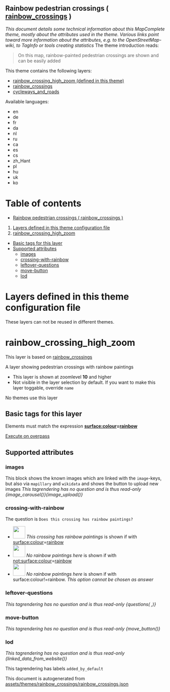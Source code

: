 [//]: # (WARNING: this file is automatically generated. Please find the sources at the bottom and edit those sources)

## Rainbow pedestrian crossings ( [rainbow_crossings](https://mapcomplete.org/rainbow_crossings) )
_This document details some technical information about this MapComplete theme, mostly about the attributes used in the theme. Various links point toward more information about the attributes, e.g. to the OpenStreetMap-wiki, to TagInfo or tools creating statistics_
The theme introduction reads:

> On this map, rainbow-painted pedestrian crossings are shown and can be easily added

This theme contains the following layers:

 - [rainbow_crossing_high_zoom (defined in this theme)](#rainbow_crossing_high_zoom)
 - [rainbow_crossings](../Layers/rainbow_crossings.md)
 - [cycleways_and_roads](../Layers/cycleways_and_roads.md)

Available languages:

 - en
 - de
 - fr
 - da
 - nl
 - ru
 - ca
 - es
 - cs
 - zh_Hant
 - pl
 - hu
 - uk
 - ko

# Table of contents

  - [Rainbow pedestrian crossings ( rainbow_crossings )](#rainbow-pedestrian-crossings-(-rainbow_crossings-))
1. [Layers defined in this theme configuration file](#layers-defined-in-this-theme-configuration-file)
2. [rainbow_crossing_high_zoom](#rainbow_crossing_high_zoom)
  - [Basic tags for this layer](#basic-tags-for-this-layer)
  - [Supported attributes](#supported-attributes)
    + [images](#images)
    + [crossing-with-rainbow](#crossing-with-rainbow)
    + [leftover-questions](#leftover-questions)
    + [move-button](#move-button)
    + [lod](#lod)

# Layers defined in this theme configuration file
These layers can not be reused in different themes.
# rainbow_crossing_high_zoom

This layer is based on [rainbow_crossings](../Layers/rainbow_crossings.md)

A layer showing pedestrian crossings with rainbow paintings

 - This layer is shown at zoomlevel **10** and higher
 - Not visible in the layer selection by default. If you want to make this layer toggable, override `name`

No themes use this layer

## Basic tags for this layer

Elements must match the expression **<a href='https://wiki.openstreetmap.org/wiki/Key:surface:colour' target='_blank'>surface:colour</a>=<a href='https://wiki.openstreetmap.org/wiki/Tag:surface:colour%3Drainbow' target='_blank'>rainbow</a>**

[Execute on overpass](http://overpass-turbo.eu/?Q=%5Bout%3Ajson%5D%5Btimeout%3A90%5D%3B%28%20%20%20%20nwr%5B%22surface%3Acolour%22%3D%22rainbow%22%5D%28%7B%7Bbbox%7D%7D%29%3B%0A%29%3Bout%20body%3B%3E%3Bout%20skel%20qt%3B)

## Supported attributes

### images
This block shows the known images which are linked with the `image`-keys, but also via `mapillary` and `wikidata` and shows the button to upload new images
_This tagrendering has no question and is thus read-only_
*{image_carousel()}{image_upload()}*

### crossing-with-rainbow

The question is `Does this crossing has rainbow paintings?`

 - <img width='38px' height='38px' src='https://dev.mapcomplete.org/./assets/themes/rainbow_crossings/logo.svg'> *This crossing has rainbow paintings* is shown if with <a href='https://wiki.openstreetmap.org/wiki/Key:surface:colour' target='_blank'>surface:colour</a>=<a href='https://wiki.openstreetmap.org/wiki/Tag:surface:colour%3Drainbow' target='_blank'>rainbow</a>
 - <img width='38px' height='38px' src='https://dev.mapcomplete.org/./assets/themes/rainbow_crossings/crossing.svg'> *No rainbow paintings here* is shown if with <a href='https://wiki.openstreetmap.org/wiki/Key:not:surface:colour' target='_blank'>not:surface:colour</a>=<a href='https://wiki.openstreetmap.org/wiki/Tag:not:surface:colour%3Drainbow' target='_blank'>rainbow</a>
 - <img width='38px' height='38px' src='https://dev.mapcomplete.org/./assets/themes/rainbow_crossings/crossing.svg'> *No rainbow paintings here* is shown if with surface:colour!=rainbow. _This option cannot be chosen as answer_

### leftover-questions

_This tagrendering has no question and is thus read-only_
*{questions( ,)}*

### move-button

_This tagrendering has no question and is thus read-only_
*{move_button()}*

### lod

_This tagrendering has no question and is thus read-only_
*{linked_data_from_website()}*

This tagrendering has labels 
`added_by_default`


This document is autogenerated from [assets/themes/rainbow_crossings/rainbow_crossings.json](https://source.mapcomplete.org/MapComplete/MapComplete/src/branch/develop/assets/themes/rainbow_crossings/rainbow_crossings.json)
